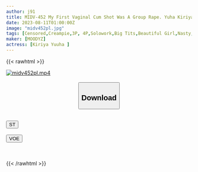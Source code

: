 ```yaml
---
author: j91
title: MIDV-452 My First Vaginal Cum Shot Was A Group Rape. Yuha Kiriya, A Beautiful Big Tits Manager Who Continued To Be Violated And Vaginal Cum Shot At A Long-distance Training Camp Of A Circle That Absolutely Can't Escape
date: 2023-08-11T01:00:00Z
image: "midv452pl.jpg"
tags: [Censored,Creampie,3P, 4P,Solowork,Big Tits,Beautiful Girl,Nasty, Hardcore	 ]
maker: [MOODYZ]
actress: [Kiriya Yuuha ]
---
```



{{< rawhtml >}}

<div class="video" data-videoid="k9zKg6ookdTyr2">
    <a href="javascript:;">
        <img src="https://my.j91.asia/posts/midv452pl/midv452pl.jpg" width="WIDTH" height="HEIGHT" alt="midv452pl.mp4" loading="lazy">
    </a>
</div>

<script type="text/javascript" src="https://j91.asia/asset/on-demand-st.js"></script>

<br>
  <link rel="stylesheet" href="https://j91.asia/asset/bs5.css">
  
  <center>
  <button class="btn btn-primary" type="button" data-bs-toggle="collapse" data-bs-target=".multi-collapse" aria-expanded="false" aria-controls="multiCollapseExample1 multiCollapseExample2"><h2>Download</h2></button></center>
</p>
<div class="row">
  <div class="col">
    <div class="collapse multi-collapse" id="multiCollapseExample1">
      <div class="card card-body">
	      	      <br>
<div class="buttons">  
<a href="https://streamtape.to/v/k9zKg6ookdTyr2"><button class="btn-hover color-3"><i class="fa fa-download"></i> ST</button></a></div>
    </div>
  </div>
</div>
  <div class="col">
    <div class="collapse multi-collapse" id="multiCollapseExample2">
      <div class="card card-body">
	      <br>
<div class="buttons">
    <a href="https://voe.sx/xhif6jquonbz"><button class="btn-hover color-9"><i class="fa fa-download"></i> VOE</button></a></div>
<br><br>
      </div>
    </div>
  </div>
</div>

{{< /rawhtml >}}